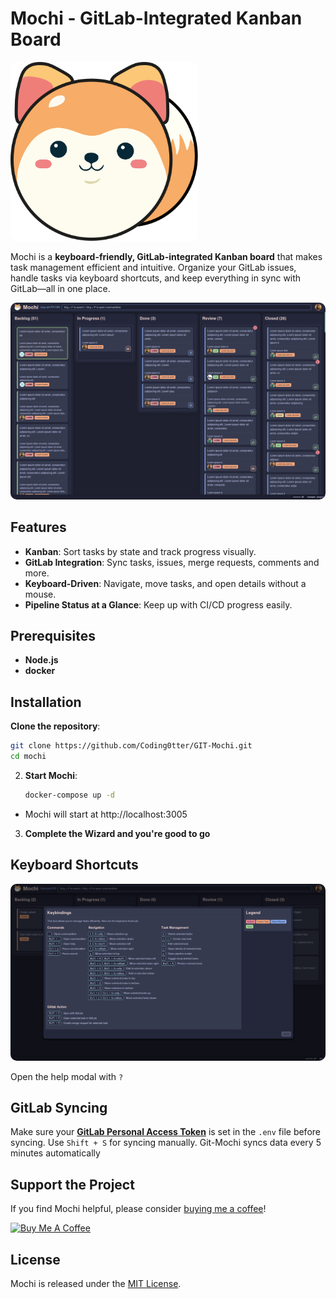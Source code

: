 # Mochi - GitLab-Integrated Kanban Board

<img src="./logo.svg" alt="Mochi Logo" width="300" style="border-radius:10px;">

Mochi is a **keyboard-friendly, GitLab-integrated Kanban board** that makes task management efficient and intuitive. Organize your GitLab issues, handle tasks via keyboard shortcuts, and keep everything in sync with GitLab—all in one place.

<img src="./docs/dashboard.png" alt="Mochi Dashboard" width="1000" style="border-radius:10px;">

## Features

- **Kanban**: Sort tasks by state and track progress visually.
- **GitLab Integration**: Sync tasks, issues, merge requests, comments and more.
- **Keyboard-Driven**: Navigate, move tasks, and open details without a mouse.
- **Pipeline Status at a Glance**: Keep up with CI/CD progress easily.

## Prerequisites

- **Node.js**
- **docker**

## Installation

**Clone the repository**:

```bash
git clone https://github.com/Coding0tter/GIT-Mochi.git
cd mochi
```

2. **Start Mochi**:

   ```bash
   docker-compose up -d
   ```

- Mochi will start at http://localhost:3005

3. **Complete the Wizard and you're good to go**

## Keyboard Shortcuts

<img src="./docs/help.png" alt="Mochi Help" width="1000" style="border-radius:10px;">

Open the help modal with `?`

## GitLab Syncing

Make sure your **[GitLab Personal Access Token](https://docs.github.com/en/authentication/keeping-your-account-and-data-secure/managing-your-personal-access-tokens)** is set in the `.env` file before syncing. Use `Shift + S` for syncing manually. Git-Mochi syncs data every 5 minutes automatically

## Support the Project

If you find Mochi helpful, please consider [buying me a coffee](https://www.buymeacoffee.com/maxikriegl)!

[<img src="https://cdn.buymeacoffee.com/buttons/v2/default-yellow.png" alt="Buy Me A Coffee" width="217" height="60">](https://www.buymeacoffee.com/maxikriegl)

## License

Mochi is released under the [MIT License](https://github.com/Coding0tter/GIT-Mochi/blob/main/LICENSE.md).
